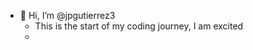 - 👋 Hi, I’m @jpgutierrez3
  - This is the start of my coding journey, I am excited
  - 

<!---
jpgutierrez3/jpgutierrez3 is a ✨ special ✨ repository because its `README.md` (this file) appears on your GitHub profile.
You can click the Preview link to take a look at your changes.
--->
